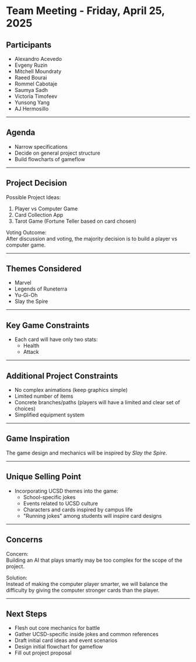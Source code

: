 # Team Meeting - Friday, April 25, 2025

## Participants
- Alexandro Acevedo
- Evgeny Ruzin
- Mitchell Moundraty
- Raeed Bourai
- Rommel Cabotaje
- Saumya Sadh
- Victoria Timofeev
- Yunsong Yang
- AJ Hermosillo

---

## Agenda
- Narrow specifications
- Decide on general project structure
- Build flowcharts of gameflow

---

## Project Decision
Possible Project Ideas:
1. Player vs Computer Game
2. Card Collection App
3. Tarot Game (Fortune Teller based on card chosen)

Voting Outcome:  
After discussion and voting, the majority decision is to build a player vs computer game.

---

## Themes Considered
- Marvel
- Legends of Runeterra
- Yu-Gi-Oh
- Slay the Spire

---

## Key Game Constraints
- Each card will have only two stats:
  - Health
  - Attack

---

## Additional Project Constraints
- No complex animations (keep graphics simple)
- Limited number of items
- Concrete branches/paths (players will have a limited and clear set of choices)
- Simplified equipment system

---

## Game Inspiration
The game design and mechanics will be inspired by *Slay the Spire*.

---

## Unique Selling Point
- Incorporating UCSD themes into the game:
  - School-specific jokes
  - Events related to UCSD culture
  - Characters and cards inspired by campus life
  - "Running jokes" among students will inspire card designs

---

## Concerns
Concern:  
Building an AI that plays smartly may be too complex for the scope of the project.

Solution:  
Instead of making the computer player smarter, we will balance the difficulty by giving the computer stronger cards than the player.

---

## Next Steps
- Flesh out core mechanics for battle
- Gather UCSD-specific inside jokes and common references
- Draft initial card ideas and event scenarios
- Design initial flowchart for gameflow
- Fill out project proposal
